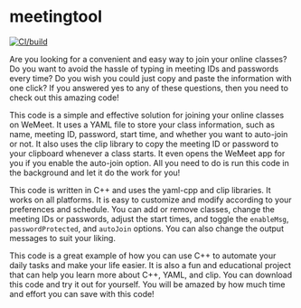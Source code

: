 # meetingtool
[![CI/build](https://github.com/boomzero/meetingtool/actions/workflows/build.yml/badge.svg)](https://github.com/boomzero/meetingtool/actions/workflows/build.yml)

Are you looking for a convenient and easy way to join your online classes? Do you want to avoid the hassle of typing in meeting IDs and passwords every time? Do you wish you could just copy and paste the information with one click? If you answered yes to any of these questions, then you need to check out this amazing code!

This code is a simple and effective solution for joining your online classes on WeMeet. It uses a YAML file to store your class information, such as name, meeting ID, password, start time, and whether you want to auto-join or not. It also uses the clip library to copy the meeting ID or password to your clipboard whenever a class starts. It even opens the WeMeet app for you if you enable the auto-join option. All you need to do is run this code in the background and let it do the work for you!

This code is written in C++ and uses the yaml-cpp and clip libraries. It works on all platforms. It is easy to customize and modify according to your preferences and schedule. You can add or remove classes, change the meeting IDs or passwords, adjust the start times, and toggle the `enableMsg`, `passwordProtected`, and `autoJoin` options. You can also change the output messages to suit your liking.

This code is a great example of how you can use C++ to automate your daily tasks and make your life easier. It is also a fun and educational project that can help you learn more about C++, YAML, and clip. You can download this code and try it out for yourself. You will be amazed by how much time and effort you can save with this code!
